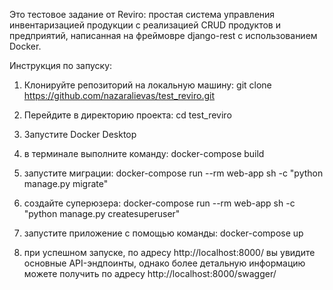 Это тестовое задание от Reviro: простая система управления инвентаризацией продукции с реализацией CRUD продуктов и предприятий,
написанная на фреймовре django-rest с использованием Docker.

Инструкция по запуску:

1. Клонируйте репозиторий на локальную машину:
 git clone https://github.com/nazaralievas/test_reviro.git

2. Перейдите в директорию проекта:
 cd test_reviro

3. Запустите Docker Desktop

4. в терминале выполните команду:
 docker-compose build

5. запустите миграции:
docker-compose run --rm web-app sh -c "python manage.py migrate"

6. создайте суперюзера:
 docker-compose run --rm web-app sh -c "python manage.py createsuperuser"

7. запустите приложение с помощью команды:
 docker-compose up

8. при успешном запуске, по адресу http://localhost:8000/ вы увидите основные API-эндпоинты, однако более детальную информацию можете получить по адресу
 http://localhost:8000/swagger/

